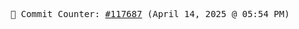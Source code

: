 <p align="center">
    <samp>
        📮 Commit Counter: <a href="https://github.com/Javascript-void0/Javascript-void0/commits/main">#117687</a> (April 14, 2025 @ 05:54 PM)
    </samp>
</p>